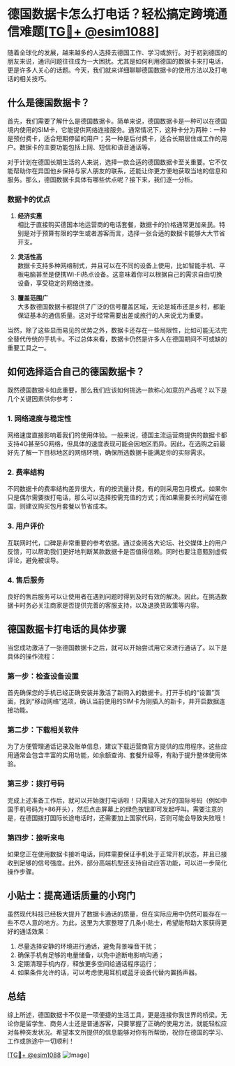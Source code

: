 # 德国数据卡怎么打电话？轻松搞定跨境通信难题[[TG💪+ @esim1088](https://t.me/s/esim1088)]

随着全球化的发展，越来越多的人选择去德国工作、学习或旅行。对于初到德国的朋友来说，通讯问题往往成为一大困扰。尤其是如何利用德国的数据卡来打电话，更是许多人关心的话题。今天，我们就来详细聊聊德国数据卡的使用方法以及打电话的相关技巧。

## 什么是德国数据卡？

首先，我们需要了解什么是德国数据卡。简单来说，德国数据卡是一种可以在德国境内使用的SIM卡，它能提供网络连接服务。通常情况下，这种卡分为两种：一种是预付费卡，适合短期停留的用户；另一种是后付费卡，适合长期居住或工作的用户。数据卡的主要功能包括上网、短信和语音通话等。

对于计划在德国长期生活的人来说，选择一款合适的德国数据卡至关重要。它不仅能帮助你在异国他乡保持与家人朋友的联系，还能让你更方便地获取当地的信息和服务。那么，德国数据卡具体有哪些优点呢？接下来，我们逐一分析。

### 数据卡的优点

1. **经济实惠**  
   相比于直接购买德国本地运营商的电话套餐，数据卡的价格通常更加亲民。特别是对于预算有限的学生或者游客而言，选择一张合适的数据卡能够大大节省开支。

2. **灵活性高**  
   数据卡支持多种网络制式，并且可以在不同的设备上使用，比如智能手机、平板电脑甚至是便携Wi-Fi热点设备。这意味着你可以根据自己的需求自由切换设备，享受稳定的网络连接。

3. **覆盖范围广**  
   大多数德国数据卡都提供了广泛的信号覆盖区域，无论是城市还是乡村，都能保证基本的通信质量。这对于经常需要出差或旅行的人来说尤为重要。

当然，除了这些显而易见的优势之外，数据卡还存在一些局限性，比如可能无法完全替代传统的手机卡。不过总体来看，数据卡仍然是许多人在德国期间不可或缺的重要工具之一。

## 如何选择适合自己的德国数据卡？

既然德国数据卡如此重要，那么我们应该如何挑选一款称心如意的产品呢？以下是几个关键因素供你参考：

### 1. 网络速度与稳定性

网络速度直接影响着我们的使用体验。一般来说，德国主流运营商提供的数据卡都支持4G甚至5G网络，但具体的速度表现可能会因地区而异。因此，在选购之前最好先了解一下目标地区的网络环境，确保所选数据卡能满足你的实际需求。

### 2. 费率结构

不同数据卡的费率结构差异很大，有的按流量计费，有的则采用包月模式。如果你只是偶尔需要拨打电话，那么可以选择按需充值的方式；而如果需要长时间留在德国，则建议购买包月套餐以节省成本。

### 3. 用户评价

互联网时代，口碑是非常重要的参考依据。通过查阅各大论坛、社交媒体上的用户反馈，可以帮助我们更好地判断某款数据卡是否值得信赖。同时也要注意甄别虚假评论，避免被误导。

### 4. 售后服务

良好的售后服务可以让使用者在遇到问题时得到及时有效的解决。因此，在挑选数据卡时务必关注商家是否提供完善的客服支持，以及退换货政策等内容。

## 德国数据卡打电话的具体步骤

当您成功激活了一张德国数据卡之后，就可以开始尝试用它来进行通话了。以下是具体的操作流程：

### 第一步：检查设备设置

首先确保您的手机已经正确安装并激活了新购入的数据卡。打开手机的“设置”页面，找到“移动网络”选项，确认当前使用的SIM卡为刚插入的新卡，并开启数据连接功能。

### 第二步：下载相关软件

为了方便管理通话记录及账单信息，建议下载运营商官方提供的应用程序。这些应用通常会包含丰富的实用功能，如余额查询、套餐升级等，有助于提升整体使用体验。

### 第三步：拨打号码

完成上述准备工作后，就可以开始拨打电话啦！只需输入对方的国际号码（例如中国手机号码为+86开头），然后点击屏幕上的绿色按钮即可发起呼叫。需要注意的是，在德国拨打国际长途电话时，还需要加上国家代码，否则可能会导致失败哦！

### 第四步：接听来电

如果您正在使用数据卡接听电话，同样需要保证手机处于正常开机状态，并且已接收到足够的信号强度。此外，部分高端机型还支持自动应答功能，可以进一步简化操作步骤。

## 小贴士：提高通话质量的小窍门

虽然现代科技已经极大提升了数据卡通话的质量，但在实际应用中仍然可能存在一些不尽人意的地方。为此，这里为大家整理了几条小贴士，希望能帮助大家获得更好的通话效果：

1. 尽量选择安静的环境进行通话，避免背景噪音干扰；
2. 确保手机有足够的电量储备，以免中途断电影响沟通；
3. 定期清理手机内存，释放更多空间给通话程序运行；
4. 如果条件允许的话，可以考虑使用耳机或蓝牙设备代替内置扬声器。

## 总结

综上所述，德国数据卡不仅是一项便捷的生活工具，更是连接你我世界的桥梁。无论你是留学生、商务人士还是普通游客，只要掌握了正确的使用方法，就能轻松应对各种突发状况。希望本文所提供的信息能够对你有所帮助，祝你在德国的学习、工作或旅途中一切顺利！

[[TG💪+ @esim1088](https://t.me/s/esim1088) ![Image](https://i.postimg.cc/4NQfJmqS/Snipaste-2025-05-13-00-14-12.png)]